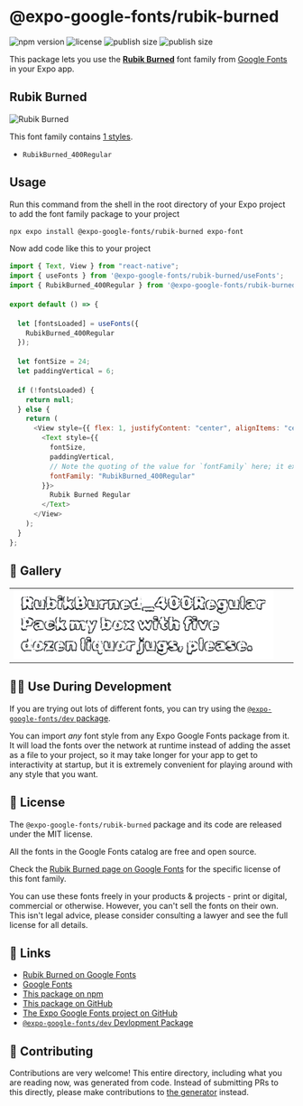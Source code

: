 # @expo-google-fonts/rubik-burned

![npm version](https://flat.badgen.net/npm/v/@expo-google-fonts/rubik-burned)
![license](https://flat.badgen.net/github/license/expo/google-fonts)
![publish size](https://flat.badgen.net/packagephobia/install/@expo-google-fonts/rubik-burned)
![publish size](https://flat.badgen.net/packagephobia/publish/@expo-google-fonts/rubik-burned)

This package lets you use the [**Rubik Burned**](https://fonts.google.com/specimen/Rubik+Burned) font family from [Google Fonts](https://fonts.google.com/) in your Expo app.

## Rubik Burned

![Rubik Burned](./font-family.png)

This font family contains [1 styles](#-gallery).

- `RubikBurned_400Regular`

## Usage

Run this command from the shell in the root directory of your Expo project to add the font family package to your project

```sh
npx expo install @expo-google-fonts/rubik-burned expo-font
```

Now add code like this to your project

```js
import { Text, View } from "react-native";
import { useFonts } from '@expo-google-fonts/rubik-burned/useFonts';
import { RubikBurned_400Regular } from '@expo-google-fonts/rubik-burned/400Regular';

export default () => {

  let [fontsLoaded] = useFonts({
    RubikBurned_400Regular
  });

  let fontSize = 24;
  let paddingVertical = 6;

  if (!fontsLoaded) {
    return null;
  } else {
    return (
      <View style={{ flex: 1, justifyContent: "center", alignItems: "center" }}>
        <Text style={{
          fontSize,
          paddingVertical,
          // Note the quoting of the value for `fontFamily` here; it expects a string!
          fontFamily: "RubikBurned_400Regular"
        }}>
          Rubik Burned Regular
        </Text>
      </View>
    );
  }
};
```

## 🔡 Gallery


||||
|-|-|-|
|![RubikBurned_400Regular](./400Regular/RubikBurned_400Regular.ttf.png)||||


## 👩‍💻 Use During Development

If you are trying out lots of different fonts, you can try using the [`@expo-google-fonts/dev` package](https://github.com/expo/google-fonts/tree/master/font-packages/dev#readme).

You can import _any_ font style from any Expo Google Fonts package from it. It will load the fonts over the network at runtime instead of adding the asset as a file to your project, so it may take longer for your app to get to interactivity at startup, but it is extremely convenient for playing around with any style that you want.


## 📖 License

The `@expo-google-fonts/rubik-burned` package and its code are released under the MIT license.

All the fonts in the Google Fonts catalog are free and open source.

Check the [Rubik Burned page on Google Fonts](https://fonts.google.com/specimen/Rubik+Burned) for the specific license of this font family.

You can use these fonts freely in your products & projects - print or digital, commercial or otherwise. However, you can't sell the fonts on their own. This isn't legal advice, please consider consulting a lawyer and see the full license for all details.

## 🔗 Links

- [Rubik Burned on Google Fonts](https://fonts.google.com/specimen/Rubik+Burned)
- [Google Fonts](https://fonts.google.com/)
- [This package on npm](https://www.npmjs.com/package/@expo-google-fonts/rubik-burned)
- [This package on GitHub](https://github.com/expo/google-fonts/tree/master/font-packages/rubik-burned)
- [The Expo Google Fonts project on GitHub](https://github.com/expo/google-fonts)
- [`@expo-google-fonts/dev` Devlopment Package](https://github.com/expo/google-fonts/tree/master/font-packages/dev)

## 🤝 Contributing

Contributions are very welcome! This entire directory, including what you are reading now, was generated from code. Instead of submitting PRs to this directly, please make contributions to [the generator](https://github.com/expo/google-fonts/tree/master/packages/generator) instead.
